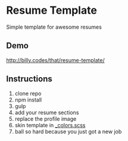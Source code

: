 Resume Template
=====

Simple template for awesome resumes

## Demo
http://billy.codes/that/resume-template/

## Instructions
1. clone repo
2. npm install
3. gulp
4. add your resume sections
5. replace the profile image
6. skin template in [_colors.scss](https://github.com/wcsete/resume-template/blob/master/src/scss/settings/_colors.scss)
7. ball so hard because you just got a new job
